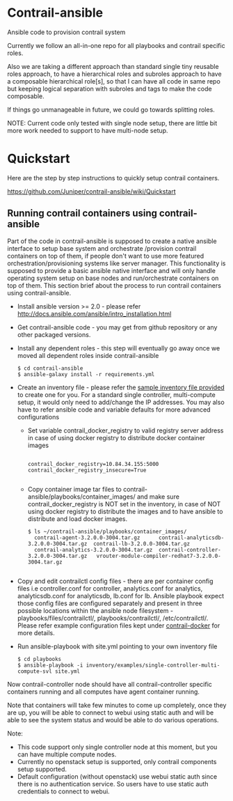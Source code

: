 # Contrail-ansible
Ansible code to provision contrail system

Currently we follow an all-in-one repo for all playbooks and contrail specific roles.

Also we are taking a different approach than standard single tiny reusable roles approach, to have a hierarchical
roles and subroles approach to have a composable hierarchical role[s], so that I can have all code in same repo but
keeping logical separation with subroles and tags to make the code composable.

If things go unmanageable in future, we could go towards splitting roles.

NOTE: Current code only tested with single node setup, there are little bit more work needed to support to have multi-node setup.

# Quickstart
Here are the step by step instructions to quickly setup contrail containers.

https://github.com/Juniper/contrail-ansible/wiki/Quickstart

## Running contrail containers using contrail-ansible
Part of the code in contrail-ansible is supposed to create a native ansible interface to setup base system and orchestrate
/provision contrail containers on top of them, if people don't want to use more featured orchestration/provisioning
systems like server manager. This functionality is supposed to provide a basic ansible native interface and will only
handle operating system setup on base nodes and run/orchestrate containers on top of them. This section brief about the
process to run contrail containers using contrail-ansible.

* Install ansible version >= 2.0 - please refer http://docs.ansible.com/ansible/intro_installation.html
* Get contrail-ansible code - you may get from github repository or any other packaged versions.
* Install any dependent roles - this step will eventually go away once we moved all dependent roles inside contrail-ansible

    ```
    $ cd contrail-ansible
    $ ansible-galaxy install -r requirements.yml
    ```

* Create an inventory file - please refer the [sample inventory file provided](playbooks/inventory/examples/single-controller-multi-compute-svl)
   to create one for you. For a standard single controller, multi-compute setup, it would only need to add/change the IP
   addresses. You may also have to refer ansible code and variable defaults for more advanced configurations

    * Set variable contrail_docker_registry to valid registry server address in case of using docker registry to distribute
     docker container images

       ```
     
       contrail_docker_registry=10.84.34.155:5000
       contrail_docker_registry_insecure=True
    
       ```

    * Copy container image tar files to contrail-ansible/playbooks/container_images/ and make sure contrail_docker_registry
    is NOT set in the inventory, in case of NOT using docker registry to distribute the images and to have ansible to
    distribute and load docker images.

      ```
      $ ls ~/contrail-ansible/playbooks/container_images/
        contrail-agent-3.2.0.0-3004.tar.gz      contrail-analyticsdb-3.2.0.0-3004.tar.gz  contrail-lb-3.2.0.0-3004.tar.gz
        contrail-analytics-3.2.0.0-3004.tar.gz  contrail-controller-3.2.0.0-3004.tar.gz   vrouter-module-compiler-redhat7-3.2.0.0-3004.tar.gz
    
      ```
* Copy and edit contrailctl config files - there are per container config files i.e controller.conf for controller,
    analytics.conf for analytics, analyticsdb.conf for analyticsdb, lb.conf for lb. Ansible playbook expect those config
    files are configured separately and present in three possible locations within the ansible node filesystem -
    playbooks/files/contrailctl/, playbooks/contrailctl/, /etc/contrailctl/. Please refer example configuration files
    kept under [contrail-docker](https://github.com/Juniper/contrail-docker/tree/master/tools/python-contrailctl/examples/configs)
    for more details.
* Run ansible-playbook with site.yml pointing to your own inventory file

    ```
    $ cd playbooks
    $ ansible-playbook -i inventory/examples/single-controller-multi-compute-svl site.yml
    ```

Now contrail-controller node should have all contrail-controller specific containers running and all computes have agent
container running. 

Note that containers will take few minutes to come up completely, once they are up, you will be able to connect to webui
using static auth and will be able to see the system status and would be able to do various operations.

Note: 
* This code support only single controller node at this moment, but you can have multiple compute nodes.
* Currently no openstack setup is supported, only contrail components setup supported.
* Default configuration (without openstack) use webui static auth since there is no authentication service. So users
have to use static auth credentials to connect to webui.
